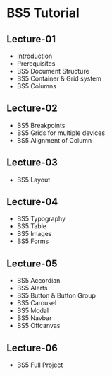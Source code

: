 # BS5 Tutorial
## Lecture-01
- Introduction 
- Prerequisites
- BS5 Document Structure
- BS5 Container & Grid system
- BS5 Columns
## Lecture-02
- BS5 Breakpoints
- BS5 Grids for multiple devices
- BS5 Alignment of Column
## Lecture-03
- BS5 Layout
## Lecture-04
- BS5 Typography
- BS5 Table
- BS5 Images
- BS5 Forms
## Lecture-05
- BS5 Accordian
- BS5 Alerts
- BS5 Button & Button Group
- BS5 Carousel
- BS5 Modal
- BS5 Navbar
- BS5 Offcanvas
## Lecture-06
- BS5 Full Project